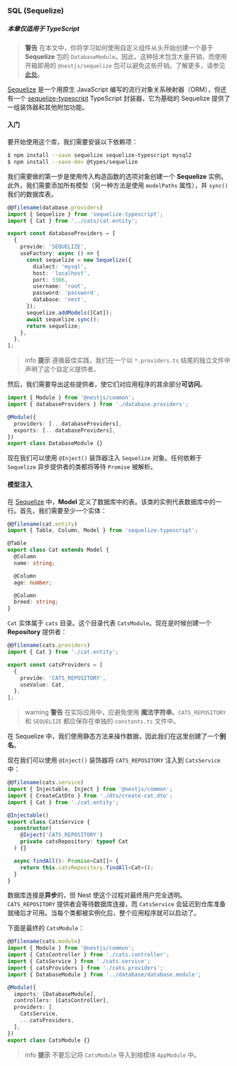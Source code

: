 ### SQL (Sequelize)

##### 本章仅适用于 TypeScript

> **警告** 在本文中，你将学习如何使用自定义组件从头开始创建一个基于 **Sequelize** 包的 `DatabaseModule`。因此，这种技术包含大量开销，而使用开箱即用的 `@nestjs/sequelize` 包可以避免这些开销。了解更多，请参见[此处](/techniques/database#sequelize-integration)。

[Sequelize](https://github.com/sequelize/sequelize) 是一个用原生 JavaScript 编写的流行对象关系映射器（ORM），但还有一个 [sequelize-typescript](https://github.com/RobinBuschmann/sequelize-typescript) TypeScript 封装器，它为基础的 Sequelize 提供了一组装饰器和其他附加功能。

#### 入门

要开始使用这个库，我们需要安装以下依赖项：

```bash
$ npm install --save sequelize sequelize-typescript mysql2
$ npm install --save-dev @types/sequelize
```

我们需要做的第一步是使用传入构造函数的选项对象创建一个 **Sequelize** 实例。此外，我们需要添加所有模型（另一种方法是使用 `modelPaths` 属性），并 `sync()` 我们的数据库表。

```typescript
@@filename(database.providers)
import { Sequelize } from 'sequelize-typescript';
import { Cat } from '../cats/cat.entity';

export const databaseProviders = [
  {
    provide: 'SEQUELIZE',
    useFactory: async () => {
      const sequelize = new Sequelize({
        dialect: 'mysql',
        host: 'localhost',
        port: 3306,
        username: 'root',
        password: 'password',
        database: 'nest',
      });
      sequelize.addModels([Cat]);
      await sequelize.sync();
      return sequelize;
    },
  },
];
```

> info **提示** 遵循最佳实践，我们在一个以 `*.providers.ts` 结尾的独立文件中声明了这个自定义提供者。

然后，我们需要导出这些提供者，使它们对应用程序的其余部分**可访问**。

```typescript
import { Module } from '@nestjs/common';
import { databaseProviders } from './database.providers';

@Module({
  providers: [...databaseProviders],
  exports: [...databaseProviders],
})
export class DatabaseModule {}
```

现在我们可以使用 `@Inject()` 装饰器注入 `Sequelize` 对象。任何依赖于 `Sequelize` 异步提供者的类都将等待 `Promise` 被解析。

#### 模型注入

在 [Sequelize](https://github.com/sequelize/sequelize) 中，**Model** 定义了数据库中的表。该类的实例代表数据库中的一行。首先，我们需要至少一个实体：

```typescript
@@filename(cat.entity)
import { Table, Column, Model } from 'sequelize-typescript';

@Table
export class Cat extends Model {
  @Column
  name: string;

  @Column
  age: number;

  @Column
  breed: string;
}
```

`Cat` 实体属于 `cats` 目录。这个目录代表 `CatsModule`。现在是时候创建一个 **Repository** 提供者：

```typescript
@@filename(cats.providers)
import { Cat } from './cat.entity';

export const catsProviders = [
  {
    provide: 'CATS_REPOSITORY',
    useValue: Cat,
  },
];
```

> warning **警告** 在实际应用中，应避免使用 **魔法字符串**。`CATS_REPOSITORY` 和 `SEQUELIZE` 都应保存在单独的 `constants.ts` 文件中。

在 Sequelize 中，我们使用静态方法来操作数据，因此我们在这里创建了一个**别名**。

现在我们可以使用 `@Inject()` 装饰器将 `CATS_REPOSITORY` 注入到 `CatsService` 中：

```typescript
@@filename(cats.service)
import { Injectable, Inject } from '@nestjs/common';
import { CreateCatDto } from './dto/create-cat.dto';
import { Cat } from './cat.entity';

@Injectable()
export class CatsService {
  constructor(
    @Inject('CATS_REPOSITORY')
    private catsRepository: typeof Cat
  ) {}

  async findAll(): Promise<Cat[]> {
    return this.catsRepository.findAll<Cat>();
  }
}
```

数据库连接是**异步**的，但 Nest 使这个过程对最终用户完全透明。`CATS_REPOSITORY` 提供者会等待数据库连接，而 `CatsService` 会延迟到仓库准备就绪后才可用。当每个类都被实例化后，整个应用程序就可以启动了。

下面是最终的 `CatsModule`：

```typescript
@@filename(cats.module)
import { Module } from '@nestjs/common';
import { CatsController } from './cats.controller';
import { CatsService } from './cats.service';
import { catsProviders } from './cats.providers';
import { DatabaseModule } from '../database/database.module';

@Module({
  imports: [DatabaseModule],
  controllers: [CatsController],
  providers: [
    CatsService,
    ...catsProviders,
  ],
})
export class CatsModule {}
```

> info **提示** 不要忘记将 `CatsModule` 导入到根模块 `AppModule` 中。